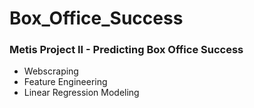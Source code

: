 # Box_Office_Success

### Metis Project II - Predicting Box Office Success
- Webscraping
- Feature Engineering
- Linear Regression Modeling
